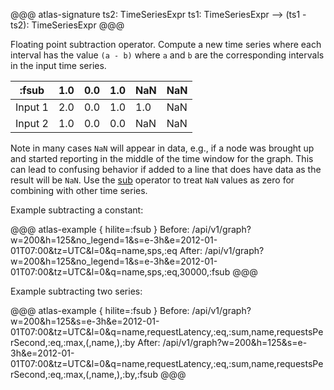 @@@ atlas-signature
ts2: TimeSeriesExpr
ts1: TimeSeriesExpr
-->
(ts1 - ts2): TimeSeriesExpr
@@@

Floating point subtraction operator. Compute a new time series where each interval has the
value `(a - b)` where `a` and `b` are the corresponding intervals in the input time
series.

:fsub   | 1.0 | 0.0 | 1.0 | NaN | NaN |
---------|-----|-----|-----|-----|-----|
Input 1 | 2.0 | 0.0 | 1.0 | 1.0 | NaN |
Input 2 | 1.0 | 0.0 | 0.0 | NaN | NaN |

Note in many cases `NaN` will appear in data, e.g., if a node was brought up and started
reporting in the middle of the time window for the graph. This can lead to confusing
behavior if added to a line that does have data as the result will be `NaN`. Use the
[sub](math-sub) operator to treat `NaN` values as zero for combining with other time
series.

Example subtracting a constant:

@@@ atlas-example { hilite=:fsub }
Before: /api/v1/graph?w=200&h=125&no_legend=1&s=e-3h&e=2012-01-01T07:00&tz=UTC&l=0&q=name,sps,:eq
After: /api/v1/graph?w=200&h=125&no_legend=1&s=e-3h&e=2012-01-01T07:00&tz=UTC&l=0&q=name,sps,:eq,30000,:fsub
@@@

Example subtracting two series:

@@@ atlas-example { hilite=:fsub }
Before: /api/v1/graph?w=200&h=125&s=e-3h&e=2012-01-01T07:00&tz=UTC&l=0&q=name,requestLatency,:eq,:sum,name,requestsPerSecond,:eq,:max,(,name,),:by
After: /api/v1/graph?w=200&h=125&s=e-3h&e=2012-01-01T07:00&tz=UTC&l=0&q=name,requestLatency,:eq,:sum,name,requestsPerSecond,:eq,:max,(,name,),:by,:fsub
@@@